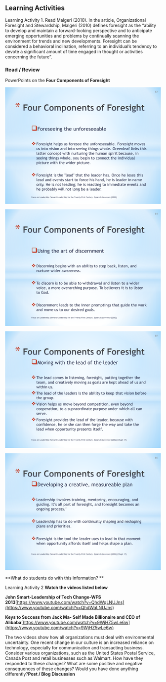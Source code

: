 ## **Learning Activities**

Learning Activity 1. Read Malgeri (2010). In the article, Organizational Foresight and Stewardship, Malgeri \(2010\) defines foresight as the “ability to develop and maintain a forward-looking perspective and to anticipate emerging opportunities and problems by continually scanning the environment for trends and new developments. Foresight can be considered a behavioral inclination, referring to an individual’s tendency to devote a significant amount of time engaged in thought or activities concerning the future”.

### **Read / Review**

PowerPoints on the **Four Components of Foresight**

![](/assets/Foresight-1.png)

![](/assets/Foresight-2.png)

![](/assets/Foresight-3.png)

![](/assets/Foresight-4.png)

**What do students do with this information? **

Learning Activity 2 **Watch the videos listed below**

**John Smart-Leadership of Tech Change-WFS 2013**[https://www.youtube.com/watch?v=QhdWqLNUJns](https://www.youtube.com/watch?v=QhdWqLNUJns)

**Keys to Success from Jack Ma- Self Made Billionaire and CEO of Alibaba**[https://www.youtube.com/watch?v=9WjHZ5wLe6w](https://www.youtube.com/watch?v=9WjHZ5wLe6w)



The two videos show how all organizations must deal with environmental uncertainty. One recent change in our culture is an increased reliance on technology, especially for communication and transacting business. Consider various organizations, such as the United States Postal Service, Canada Post and retail businesses such as Walmart. How have they responded to these changes? What are some positive and negative consequences of these changes? Would you have done anything differently?**Post / Blog Discussion**


